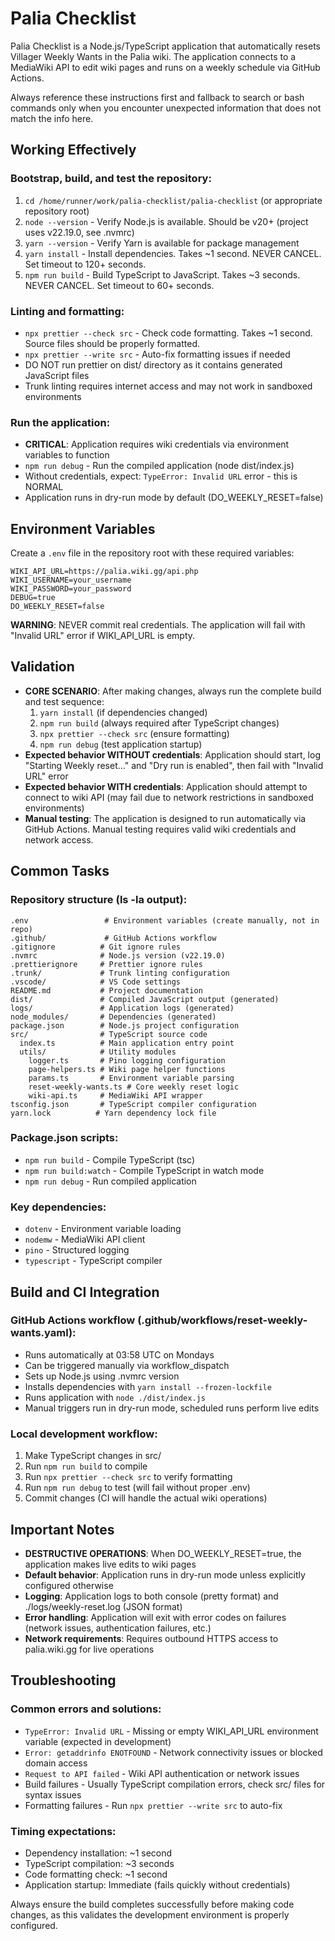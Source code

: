 # Palia Checklist

Palia Checklist is a Node.js/TypeScript application that automatically resets Villager Weekly Wants in the Palia wiki. The application connects to a MediaWiki API to edit wiki pages and runs on a weekly schedule via GitHub Actions.

Always reference these instructions first and fallback to search or bash commands only when you encounter unexpected information that does not match the info here.

## Working Effectively

### Bootstrap, build, and test the repository:
1. `cd /home/runner/work/palia-checklist/palia-checklist` (or appropriate repository root)
2. `node --version` - Verify Node.js is available. Should be v20+ (project uses v22.19.0, see .nvmrc)
3. `yarn --version` - Verify Yarn is available for package management
4. `yarn install` - Install dependencies. Takes ~1 second. NEVER CANCEL. Set timeout to 120+ seconds.
5. `npm run build` - Build TypeScript to JavaScript. Takes ~3 seconds. NEVER CANCEL. Set timeout to 60+ seconds.

### Linting and formatting:
- `npx prettier --check src` - Check code formatting. Takes ~1 second. Source files should be properly formatted.
- `npx prettier --write src` - Auto-fix formatting issues if needed
- DO NOT run prettier on dist/ directory as it contains generated JavaScript files
- Trunk linting requires internet access and may not work in sandboxed environments

### Run the application:
- **CRITICAL**: Application requires wiki credentials via environment variables to function
- `npm run debug` - Run the compiled application (node dist/index.js)
- Without credentials, expect: `TypeError: Invalid URL` error - this is NORMAL
- Application runs in dry-run mode by default (DO_WEEKLY_RESET=false)

## Environment Variables

Create a `.env` file in the repository root with these required variables:
```
WIKI_API_URL=https://palia.wiki.gg/api.php
WIKI_USERNAME=your_username
WIKI_PASSWORD=your_password
DEBUG=true
DO_WEEKLY_RESET=false
```

**WARNING**: NEVER commit real credentials. The application will fail with "Invalid URL" error if WIKI_API_URL is empty.

## Validation

- **CORE SCENARIO**: After making changes, always run the complete build and test sequence:
  1. `yarn install` (if dependencies changed)
  2. `npm run build` (always required after TypeScript changes)
  3. `npx prettier --check src` (ensure formatting)
  4. `npm run debug` (test application startup)
- **Expected behavior WITHOUT credentials**: Application should start, log "Starting Weekly reset..." and "Dry run is enabled", then fail with "Invalid URL" error
- **Expected behavior WITH credentials**: Application should attempt to connect to wiki API (may fail due to network restrictions in sandboxed environments)
- **Manual testing**: The application is designed to run automatically via GitHub Actions. Manual testing requires valid wiki credentials and network access.

## Common Tasks

### Repository structure (ls -la output):
```
.env                 # Environment variables (create manually, not in repo)
.github/             # GitHub Actions workflow
.gitignore          # Git ignore rules
.nvmrc              # Node.js version (v22.19.0)
.prettierignore     # Prettier ignore rules
.trunk/             # Trunk linting configuration
.vscode/            # VS Code settings
README.md           # Project documentation
dist/               # Compiled JavaScript output (generated)
logs/               # Application logs (generated)
node_modules/       # Dependencies (generated)
package.json        # Node.js project configuration
src/                # TypeScript source code
  index.ts          # Main application entry point
  utils/            # Utility modules
    logger.ts       # Pino logging configuration
    page-helpers.ts # Wiki page helper functions
    params.ts       # Environment variable parsing
    reset-weekly-wants.ts # Core weekly reset logic
    wiki-api.ts     # MediaWiki API wrapper
tsconfig.json       # TypeScript compiler configuration
yarn.lock          # Yarn dependency lock file
```

### Package.json scripts:
- `npm run build` - Compile TypeScript (tsc)
- `npm run build:watch` - Compile TypeScript in watch mode
- `npm run debug` - Run compiled application

### Key dependencies:
- `dotenv` - Environment variable loading
- `nodemw` - MediaWiki API client
- `pino` - Structured logging
- `typescript` - TypeScript compiler

## Build and CI Integration

### GitHub Actions workflow (.github/workflows/reset-weekly-wants.yaml):
- Runs automatically at 03:58 UTC on Mondays
- Can be triggered manually via workflow_dispatch
- Sets up Node.js using .nvmrc version
- Installs dependencies with `yarn install --frozen-lockfile`
- Runs application with `node ./dist/index.js`
- Manual triggers run in dry-run mode, scheduled runs perform live edits

### Local development workflow:
1. Make TypeScript changes in src/
2. Run `npm run build` to compile
3. Run `npx prettier --check src` to verify formatting
4. Run `npm run debug` to test (will fail without proper .env)
5. Commit changes (CI will handle the actual wiki operations)

## Important Notes

- **DESTRUCTIVE OPERATIONS**: When DO_WEEKLY_RESET=true, the application makes live edits to wiki pages
- **Default behavior**: Application runs in dry-run mode unless explicitly configured otherwise
- **Logging**: Application logs to both console (pretty format) and ./logs/weekly-reset.log (JSON format)
- **Error handling**: Application will exit with error codes on failures (network issues, authentication failures, etc.)
- **Network requirements**: Requires outbound HTTPS access to palia.wiki.gg for live operations

## Troubleshooting

### Common errors and solutions:
- `TypeError: Invalid URL` - Missing or empty WIKI_API_URL environment variable (expected in development)
- `Error: getaddrinfo ENOTFOUND` - Network connectivity issues or blocked domain access
- `Request to API failed` - Wiki API authentication or network issues
- Build failures - Usually TypeScript compilation errors, check src/ files for syntax issues
- Formatting failures - Run `npx prettier --write src` to auto-fix

### Timing expectations:
- Dependency installation: ~1 second
- TypeScript compilation: ~3 seconds  
- Code formatting check: ~1 second
- Application startup: Immediate (fails quickly without credentials)

Always ensure the build completes successfully before making code changes, as this validates the development environment is properly configured.